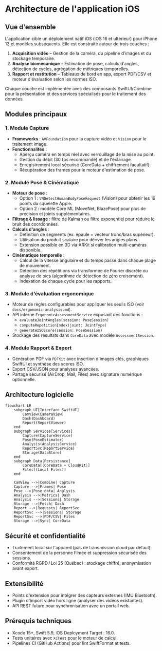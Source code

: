 # Architecture de l'application iOS

## Vue d'ensemble

L'application cible un déploiement natif iOS (iOS 16 et ultérieur) pour iPhone 13
et modèles subséquents. Elle est construite autour de trois couches :

1. **Acquisition vidéo** – Gestion de la caméra, du pipeline d'images et du
   stockage temporaire.
2. **Analyse biomécanique** – Estimation de pose, calculs d'angles, détection de
   cycles, agrégation de métriques temporelles.
3. **Rapport et restitution** – Tableaux de bord en app, export PDF/CSV et
   moteur d'évaluation selon les normes ISO.

Chaque couche est implémentée avec des composants SwiftUI/Combine pour la
présentation et des services spécialisés pour le traitement des données.

## Modules principaux

### 1. Module Capture

* **Frameworks** : `AVFoundation` pour la capture vidéo et `Vision` pour le
  traitement image.
* **Fonctionnalités** :
  * Aperçu caméra en temps réel avec verrouillage de la mise au point.
  * Gestion du débit (30 fps recommandé) et de l'éclairage.
  * Enregistrement local sécurisé (CoreData + chiffrement facultatif).
  * Récupération des frames pour le moteur d'estimation de pose.

### 2. Module Pose & Cinématique

* **Moteur de pose** :
  * Option 1 : `VNDetectHumanBodyPoseRequest` (Vision) pour obtenir les 19 points
    du squelette Apple.
  * Option 2 : modèle Core ML (MoveNet, BlazePose) pour plus de précision et
    joints supplémentaires.
* **Filtrage & lissage** : filtre de Kalman ou filtre exponentiel pour réduire
  le bruit des coordonnées.
* **Calculs d'angles** :
  * Définition de segments (ex. épaule = vecteur tronc/bras supérieur).
  * Utilisation du produit scalaire pour dériver les angles plans.
  * Extension possible en 3D via ARKit si calibration multi-caméras disponible.
* **Cinématique temporelle** :
  * Calcul de la vitesse angulaire et du temps passé dans chaque plage de
    mouvement.
  * Détection des répétitions via transformée de Fourier discrète ou analyse de
    pics (algorithme de détection de zéro croisement).
  * Indexation de chaque cycle pour les rapports.

### 3. Module d'évaluation ergonomique

* Moteur de règles configurables pour appliquer les seuils ISO
  (voir `docs/ergonomic-analysis.md`).
* API interne `ErgonomicAssessmentService` exposant des fonctions :
  * `evaluateJointAngles(session: PoseSession)`
  * `computeRepetitionIndex(joint: JointType)`
  * `generateISOScore(session: PoseSession)`
* Stockage des résultats dans `CoreData` avec modèle `AssessmentSession`.

### 4. Module Rapport & Export

* Génération PDF via `PDFKit` avec insertion d'images clés, graphiques SwiftUI
  et synthèse des scores ISO.
* Export CSV/JSON pour analyses avancées.
* Partage sécurisé (AirDrop, Mail, Files) avec signature numérique optionnelle.

## Architecture logicielle

```mermaid
flowchart LR
    subgraph UI[Interface SwiftUI]
        CamView(CameraView)
        Dash(Dashboard)
        Report(ReportViewer)
    end
    subgraph Services[Services]
        Capture(CaptureService)
        Pose(PoseEstimator)
        Analysis(AnalysisService)
        ReportSvc(ReportService)
        Storage(DataStore)
    end
    subgraph Data[Persistance]
        CoreData[(CoreData + CloudKit)]
        Files[(Local Files)]
    end

    CamView -->|Combine| Capture
    Capture -->|Frames| Pose
    Pose -->|Pose data| Analysis
    Analysis -->|Metrics| Dash
    Analysis -->|Sessions| Storage
    Storage -->|Fetch| Dash
    Report -->|Requests| ReportSvc
    ReportSvc -->|Sessions| Storage
    ReportSvc -->|PDF/CSV| Files
    Storage -->|Sync| CoreData
```

## Sécurité et confidentialité

* Traitement local sur l'appareil (pas de transmission cloud par défaut).
* Consentement de la personne filmée et suppression sécurisée des sessions.
* Conformité RGPD / Loi 25 (Québec) : stockage chiffré, anonymisation avant
  export.

## Extensibilité

* Points d'extension pour intégrer des capteurs externes (IMU Bluetooth).
* Plugin d'import vidéo hors ligne (analyser des vidéos existantes).
* API REST future pour synchronisation avec un portail web.

## Prérequis techniques

* Xcode 15+, Swift 5.9, iOS Deployment Target : 16.0.
* Tests unitaires avec `XCTest` pour le moteur de calcul.
* Pipelines CI (GitHub Actions) pour lint SwiftFormat et tests.

